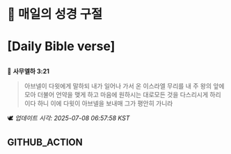 # 🙏 매일의 성경 구절
# [Daily Bible verse]
##
<!-- START_BIBLE_VERSE -->
📖 **사무엘하 3:21**
> 아브넬이 다윗에게 말하되 내가 일어나 가서 온 이스라엘 무리를 내 주 왕의 앞에 모아 더불어 언약을 맺게 하고 마음에 원하시는 대로모든 것을 다스리시게 하리이다 하니 이에 다윗이 아브넬을 보내매 그가 평안히 가니라

🕊️ _업데이트 시각: 2025-07-08 06:57:58 KST_
  <!-- END_BIBLE_VERSE -->
## GITHUB_ACTION

